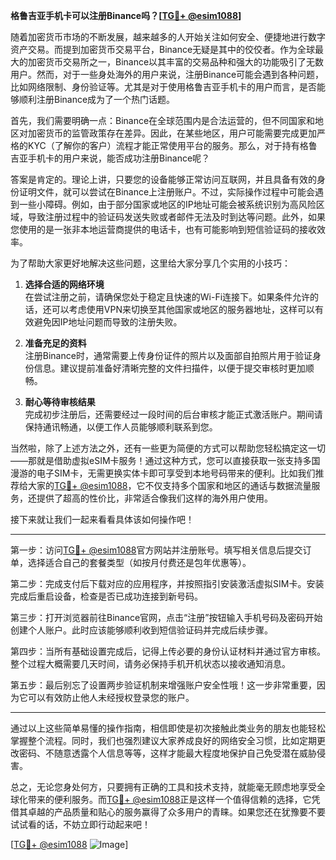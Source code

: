 **格鲁吉亚手机卡可以注册Binance吗？[[TG💪+ @esim1088](https://t.me/s/esim1088)]**

随着加密货币市场的不断发展，越来越多的人开始关注如何安全、便捷地进行数字资产交易。而提到加密货币交易平台，Binance无疑是其中的佼佼者。作为全球最大的加密货币交易所之一，Binance以其丰富的交易品种和强大的功能吸引了无数用户。然而，对于一些身处海外的用户来说，注册Binance可能会遇到各种问题，比如网络限制、身份验证等。尤其是对于使用格鲁吉亚手机卡的用户而言，是否能够顺利注册Binance成为了一个热门话题。

首先，我们需要明确一点：Binance在全球范围内是合法运营的，但不同国家和地区对加密货币的监管政策存在差异。因此，在某些地区，用户可能需要完成更加严格的KYC（了解你的客户）流程才能正常使用平台的服务。那么，对于持有格鲁吉亚手机卡的用户来说，能否成功注册Binance呢？

答案是肯定的。理论上讲，只要您的设备能够正常访问互联网，并且具备有效的身份证明文件，就可以尝试在Binance上注册账户。不过，实际操作过程中可能会遇到一些小障碍。例如，由于部分国家或地区的IP地址可能会被系统识别为高风险区域，导致注册过程中的验证码发送失败或者邮件无法及时到达等问题。此外，如果您使用的是一张非本地运营商提供的电话卡，也有可能影响到短信验证码的接收效率。

为了帮助大家更好地解决这些问题，这里给大家分享几个实用的小技巧：

1. **选择合适的网络环境**  
   在尝试注册之前，请确保您处于稳定且快速的Wi-Fi连接下。如果条件允许的话，还可以考虑使用VPN来切换至其他国家或地区的服务器地址，这样可以有效避免因IP地址问题而导致的注册失败。

2. **准备充足的资料**  
   注册Binance时，通常需要上传身份证件的照片以及面部自拍照片用于验证身份信息。建议提前准备好清晰完整的文件扫描件，以便于提交审核时更加顺畅。

3. **耐心等待审核结果**  
   完成初步注册后，还需要经过一段时间的后台审核才能正式激活账户。期间请保持通讯畅通，以便工作人员能够顺利联系到您。

当然啦，除了上述方法之外，还有一些更为简便的方式可以帮助您轻松搞定这一切——那就是借助虚拟eSIM卡服务！通过这种方式，您可以直接获取一张支持多国漫游的电子SIM卡，无需更换实体卡即可享受到本地号码带来的便利。比如我们推荐给大家的[TG💪+ @esim1088](https://t.me/s/esim1088)，它不仅支持多个国家和地区的通话与数据流量服务，还提供了超高的性价比，非常适合像我们这样的海外用户使用。

接下来就让我们一起来看看具体该如何操作吧！

---

第一步：访问[TG💪+ @esim1088](https://t.me/s/esim1088)官方网站并注册账号。填写相关信息后提交订单，选择适合自己的套餐类型（如按月付费还是包年优惠等）。

第二步：完成支付后下载对应的应用程序，并按照指引安装激活虚拟SIM卡。安装完成后重启设备，检查是否已成功连接到新号码。

第三步：打开浏览器前往Binance官网，点击“注册”按钮输入手机号码及密码开始创建个人账户。此时应该能够顺利收到短信验证码并完成后续步骤。

第四步：当所有基础设置完成后，记得上传必要的身份认证材料并通过官方审核。整个过程大概需要几天时间，请务必保持手机开机状态以接收通知消息。

第五步：最后别忘了设置两步验证机制来增强账户安全性哦！这一步非常重要，因为它可以有效防止他人未经授权登录您的账户。

---

通过以上这些简单易懂的操作指南，相信即使是初次接触此类业务的朋友也能轻松掌握整个流程。同时，我们也强烈建议大家养成良好的网络安全习惯，比如定期更改密码、不随意透露个人信息等等，这样才能最大程度地保护自己免受潜在威胁侵害。

总之，无论您身处何方，只要拥有正确的工具和技术支持，就能毫无顾虑地享受全球化带来的便利服务。而[TG💪+ @esim1088](https://t.me/s/esim1088)正是这样一个值得信赖的选择，它凭借其卓越的产品质量和贴心的服务赢得了众多用户的青睐。如果您还在犹豫要不要试试看的话，不妨立即行动起来吧！

[[TG💪+ @esim1088](https://t.me/s/esim1088) ![Image](https://i.postimg.cc/4NQfJmqS/Snipaste-2025-05-13-00-14-12.png)]